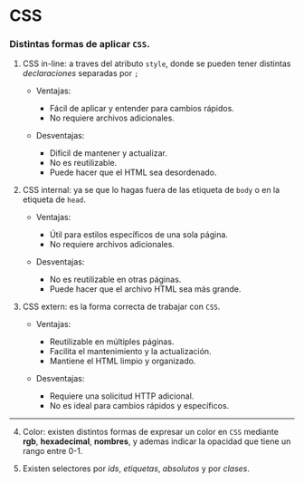 # CSS

### Distintas formas de aplicar ``CSS``.

1. CSS in-line: a traves del atributo `style`, donde se pueden tener distintas *declaraciones* separadas por `;`
    - Ventajas:

        - Fácil de aplicar y entender para cambios rápidos.
        - No requiere archivos adicionales.

    - Desventajas:

        - Difícil de mantener y actualizar.
        - No es reutilizable.
        - Puede hacer que el HTML sea desordenado.

2. CSS internal: ya se que lo hagas fuera de las etiqueta de `body` o en la etiqueta de `head`.
    - Ventajas:

        - Útil para estilos específicos de una sola página.
        - No requiere archivos adicionales.

    - Desventajas:

        - No es reutilizable en otras páginas.
        - Puede hacer que el archivo HTML sea más grande.

3. CSS extern: es la forma correcta de trabajar con `CSS`.
    - Ventajas:

        - Reutilizable en múltiples páginas.
        - Facilita el mantenimiento y la actualización.
        - Mantiene el HTML limpio y organizado.

    - Desventajas:

        - Requiere una solicitud HTTP adicional.
        - No es ideal para cambios rápidos y específicos.

----

4. Color: existen distintos formas de expresar un color en `CSS` mediante **rgb**, **hexadecimal**, **nombres**, y ademas indicar la opacidad que tiene un rango entre 0-1.

5. Existen selectores por *ids*, *etiquetas*, *absolutos* y por *clases*.